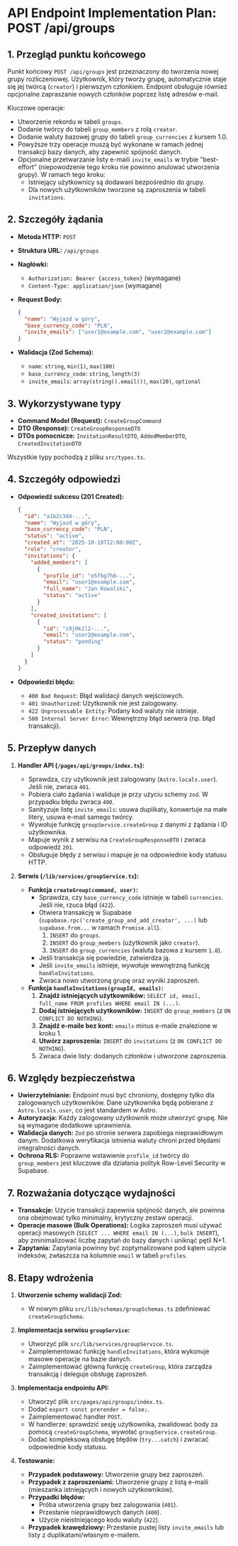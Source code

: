 # API Endpoint Implementation Plan: POST /api/groups

## 1. Przegląd punktu końcowego

Punkt końcowy `POST /api/groups` jest przeznaczony do tworzenia nowej grupy rozliczeniowej. Użytkownik, który tworzy grupę, automatycznie staje się jej twórcą (`creator`) i pierwszym członkiem. Endpoint obsługuje również opcjonalne zapraszanie nowych członków poprzez listę adresów e-mail.

Kluczowe operacje:

- Utworzenie rekordu w tabeli `groups`.
- Dodanie twórcy do tabeli `group_members` z rolą `creator`.
- Dodanie waluty bazowej grupy do tabeli `group_currencies` z kursem 1.0.
- Powyższe trzy operacje muszą być wykonane w ramach jednej transakcji bazy danych, aby zapewnić spójność danych.
- Opcjonalne przetwarzanie listy e-maili `invite_emails` w trybie "best-effort" (niepowodzenie tego kroku nie powinno anulować utworzenia grupy). W ramach tego kroku:
  - Istniejący użytkownicy są dodawani bezpośrednio do grupy.
  - Dla nowych użytkowników tworzone są zaproszenia w tabeli `invitations`.

## 2. Szczegóły żądania

- **Metoda HTTP:** `POST`
- **Struktura URL:** `/api/groups`
- **Nagłówki:**
  - `Authorization: Bearer {access_token}` (wymagane)
  - `Content-Type: application/json` (wymagane)
- **Request Body:**

  ```json
  {
    "name": "Wyjazd w góry",
    "base_currency_code": "PLN",
    "invite_emails": ["user1@example.com", "user2@example.com"]
  }
  ```

- **Walidacja (Zod Schema):**
  - `name`: `string`, `min(1)`, `max(100)`
  - `base_currency_code`: `string`, `length(3)`
  - `invite_emails`: `array(string().email())`, `max(20)`, `optional`

## 3. Wykorzystywane typy

- **Command Model (Request):** `CreateGroupCommand`
- **DTO (Response):** `CreateGroupResponseDTO`
- **DTOs pomocnicze:** `InvitationResultDTO`, `AddedMemberDTO`, `CreatedInvitationDTO`

Wszystkie typy pochodzą z pliku `src/types.ts`.

## 4. Szczegóły odpowiedzi

- **Odpowiedź sukcesu (201 Created):**

  ```json
  {
    "id": "a1b2c3d4-...",
    "name": "Wyjazd w góry",
    "base_currency_code": "PLN",
    "status": "active",
    "created_at": "2025-10-18T12:00:00Z",
    "role": "creator",
    "invitations": {
      "added_members": [
        {
          "profile_id": "e5f6g7h8-...",
          "email": "user1@example.com",
          "full_name": "Jan Kowalski",
          "status": "active"
        }
      ],
      "created_invitations": [
        {
          "id": "i9j0k1l2-...",
          "email": "user2@example.com",
          "status": "pending"
        }
      ]
    }
  }
  ```

- **Odpowiedzi błędu:**
  - `400 Bad Request`: Błąd walidacji danych wejściowych.
  - `401 Unauthorized`: Użytkownik nie jest zalogowany.
  - `422 Unprocessable Entity`: Podany kod waluty nie istnieje.
  - `500 Internal Server Error`: Wewnętrzny błąd serwera (np. błąd transakcji).

## 5. Przepływ danych

1.  **Handler API (`/pages/api/groups/index.ts`):**
    - Sprawdza, czy użytkownik jest zalogowany (`Astro.locals.user`). Jeśli nie, zwraca `401`.
    - Pobiera ciało żądania i waliduje je przy użyciu schemy `zod`. W przypadku błędu zwraca `400`.
    - Sanityzuje listę `invite_emails`: usuwa duplikaty, konwertuje na małe litery, usuwa e-mail samego twórcy.
    - Wywołuje funkcję `groupService.createGroup` z danymi z żądania i ID użytkownika.
    - Mapuje wynik z serwisu na `CreateGroupResponseDTO` i zwraca odpowiedź `201`.
    - Obsługuje błędy z serwisu i mapuje je na odpowiednie kody statusu HTTP.

2.  **Serwis (`/lib/services/groupService.ts`):**
    - **Funkcja `createGroup(command, user)`:**
      - Sprawdza, czy `base_currency_code` istnieje w tabeli `currencies`. Jeśli nie, rzuca błąd (`422`).
      - Otwiera transakcję w Supabase (`supabase.rpc('create_group_and_add_creator', ...)` lub `supabase.from...` w ramach `Promise.all`).
        1.  `INSERT` do `groups`.
        2.  `INSERT` do `group_members` (użytkownik jako `creator`).
        3.  `INSERT` do `group_currencies` (waluta bazowa z kursem `1.0`).
      - Jeśli transakcja się powiedzie, zatwierdza ją.
      - Jeśli `invite_emails` istnieje, wywołuje wewnętrzną funkcję `handleInvitations`.
      - Zwraca nowo utworzoną grupę oraz wyniki zaproszeń.
    - **Funkcja `handleInvitations(groupId, emails)`:**
      1.  **Znajdź istniejących użytkowników:** `SELECT id, email, full_name FROM profiles WHERE email IN (...)`.
      2.  **Dodaj istniejących użytkowników:** `INSERT` do `group_members` (z `ON CONFLICT DO NOTHING`).
      3.  **Znajdź e-maile bez kont:** `emails` minus e-maile znalezione w kroku 1.
      4.  **Utwórz zaproszenia:** `INSERT` do `invitations` (z `ON CONFLICT DO NOTHING`).
      5.  Zwraca dwie listy: dodanych członków i utworzone zaproszenia.

## 6. Względy bezpieczeństwa

- **Uwierzytelnianie:** Endpoint musi być chroniony, dostępny tylko dla zalogowanych użytkowników. Dane użytkownika będą pobierane z `Astro.locals.user`, co jest standardem w Astro.
- **Autoryzacja:** Każdy zalogowany użytkownik może utworzyć grupę. Nie są wymagane dodatkowe uprawnienia.
- **Walidacja danych:** `Zod` po stronie serwera zapobiega nieprawidłowym danym. Dodatkowa weryfikacja istnienia waluty chroni przed błędami integralności danych.
- **Ochrona RLS:** Poprawne wstawienie `profile_id` twórcy do `group_members` jest kluczowe dla działania polityk Row-Level Security w Supabase.

## 7. Rozważania dotyczące wydajności

- **Transakcje:** Użycie transakcji zapewnia spójność danych, ale powinna ona obejmować tylko minimalny, krytyczny zestaw operacji.
- **Operacje masowe (Bulk Operations):** Logika zaproszeń musi używać operacji masowych (`SELECT ... WHERE email IN (...)`, `bulk INSERT`), aby zminimalizować liczbę zapytań do bazy danych i uniknąć pętli N+1.
- **Zapytania:** Zapytania powinny być zoptymalizowane pod kątem użycia indeksów, zwłaszcza na kolumnie `email` w tabeli `profiles`.

## 8. Etapy wdrożenia

1.  **Utworzenie schemy walidacji Zod:**
    - W nowym pliku `src/lib/schemas/groupSchemas.ts` zdefiniować `createGroupSchema`.

2.  **Implementacja serwisu `groupService`:**
    - Utworzyć plik `src/lib/services/groupService.ts`.
    - Zaimplementować funkcję `handleInvitations`, która wykonuje masowe operacje na bazie danych.
    - Zaimplementować główną funkcję `createGroup`, która zarządza transakcją i deleguje obsługę zaproszeń.

3.  **Implementacja endpointu API:**
    - Utworzyć plik `src/pages/api/groups/index.ts`.
    - Dodać `export const prerender = false;`.
    - Zaimplementować handler `POST`.
    - W handlerze: sprawdzić sesję użytkownika, zwalidować body za pomocą `createGroupSchema`, wywołać `groupService.createGroup`.
    - Dodać kompleksową obsługę błędów (`try...catch`) i zwracać odpowiednie kody statusu.

4.  **Testowanie:**
    - **Przypadek podstawowy:** Utworzenie grupy bez zaproszeń.
    - **Przypadek z zaproszeniami:** Utworzenie grupy z listą e-maili (mieszanka istniejących i nowych użytkowników).
    - **Przypadki błędów:**
      - Próba utworzenia grupy bez zalogowania (`401`).
      - Przesłanie nieprawidłowych danych (`400`).
      - Użycie nieistniejącego kodu waluty (`422`).
    - **Przypadek krawędziowy:** Przesłanie pustej listy `invite_emails` lub listy z duplikatami/własnym e-mailem.
